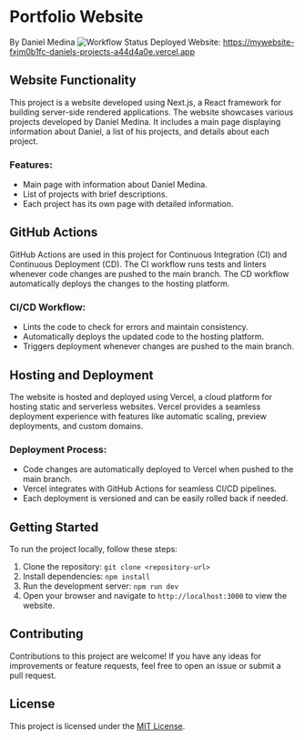 # Portfolio Website
By Daniel Medina
![Workflow Status](https://github.com/medinardaniel/mywebsite/workflows/ci-cd.yml/badge.svg)
Deployed Website: https://mywebsite-fxjm0b1fc-daniels-projects-a44d4a0e.vercel.app

## Website Functionality

This project is a website developed using Next.js, a React framework for building server-side rendered applications. The website showcases various projects developed by Daniel Medina. It includes a main page displaying information about Daniel, a list of his projects, and details about each project.

### Features:
- Main page with information about Daniel Medina.
- List of projects with brief descriptions.
- Each project has its own page with detailed information.

## GitHub Actions

GitHub Actions are used in this project for Continuous Integration (CI) and Continuous Deployment (CD). The CI workflow runs tests and linters whenever code changes are pushed to the main branch. The CD workflow automatically deploys the changes to the hosting platform.

### CI/CD Workflow:
- Lints the code to check for errors and maintain consistency.
- Automatically deploys the updated code to the hosting platform.
- Triggers deployment whenever changes are pushed to the main branch.

## Hosting and Deployment

The website is hosted and deployed using Vercel, a cloud platform for hosting static and serverless websites. Vercel provides a seamless deployment experience with features like automatic scaling, preview deployments, and custom domains.

### Deployment Process:
- Code changes are automatically deployed to Vercel when pushed to the main branch.
- Vercel integrates with GitHub Actions for seamless CI/CD pipelines.
- Each deployment is versioned and can be easily rolled back if needed.

## Getting Started

To run the project locally, follow these steps:

1. Clone the repository: `git clone <repository-url>`
2. Install dependencies: `npm install`
3. Run the development server: `npm run dev`
4. Open your browser and navigate to `http://localhost:3000` to view the website.

## Contributing

Contributions to this project are welcome! If you have any ideas for improvements or feature requests, feel free to open an issue or submit a pull request.

## License

This project is licensed under the [MIT License](LICENSE).